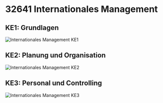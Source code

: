 # 32641 Internationales Management

## KE1: Grundlagen
![Internationales Management KE1](http://www.plantuml.com/plantuml/proxy?src=https://raw.githubusercontent.com/fahrbier/fernuni/main/32641-IM/KE1-mindmap.puml "KE1")

## KE2: Planung und Organisation
![Internationales Management KE2](http://www.plantuml.com/plantuml/proxy?src=https://raw.githubusercontent.com/fahrbier/fernuni/main/32641-IM/KE2-mindmap.puml "KE2")

## KE3: Personal und Controlling
![Internationales Management KE3](http://www.plantuml.com/plantuml/proxy?src=https://raw.githubusercontent.com/fahrbier/fernuni/main/32641-IM/KE3-mindmap.puml "KE3")
